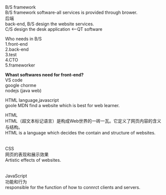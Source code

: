 B/S framework  
B/S framework software-all services is provided through brower.  
后端  
back-end, 
B/S design the website services.  
C/S design the desk application <--QT software  

Who needs in B/S  
1.front-end  
2.back-end  
3.test  
4.CTO  
5.frameworker  
  
**Whast softwares need for front-end?**  
VS code  
google chorme  
nodejs  (java web)  

HTML language,javascript  
goole MDN find a website which is best for web learner.  

HTML  
HTML（超文本标记语言）是构成Web世界的一砖一瓦。它定义了网页内容的含义与结构。  
HTML is a language which decides the contain and structure of websites.  
<br/>  
CSS  
网页的表现和展示效果  
Artistic effects of websites.  
<br/>  
JavaScript  
功能和行为  
responsible for the function of how to connrct clients and servers.  

